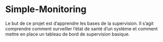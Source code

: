 # Simple-Monitoring
Le but de ce projet est d’apprendre les bases de la supervision. Il s’agit comprendre comment surveiller l’état de santé d’un système et comment mettre en place un tableau de bord de supervision basique.
